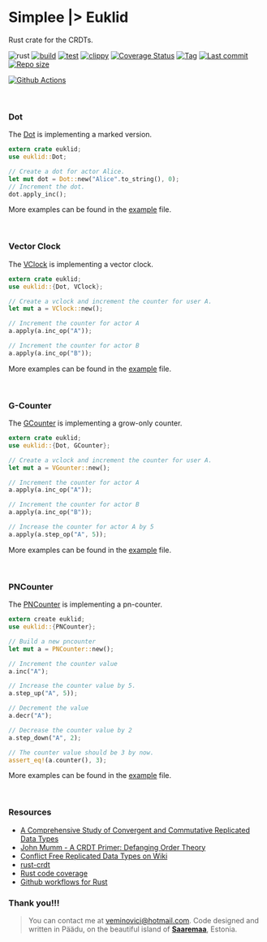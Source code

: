 # Simplee |> Euklid
Rust crate for the CRDTs.

![rust](https://img.shields.io/badge/Rust-000000?style=for-the-badge&logo=rust&logoColor=white)
[![build](https://github.com/veminovici/euklid/actions/workflows/build.yml/badge.svg)](https://github.com/veminovici/euklid/actions/workflows/build.yml)
[![test](https://github.com/veminovici/euklid/workflows/tests/badge.svg)](https://github.com/veminovici/euklid/actions?query=branch%3Amain+event%3Apush+workflow%3Atests)
[![clippy](https://github.com/veminovici/euklid/workflows/clippy/badge.svg)](https://github.com/veminovici/euklid/actions?query=branch%3Amain+event%3Apush+workflow%3Aclippy)
[![Coverage Status](https://coveralls.io/repos/github/veminovici/euklid/badge.svg?branch=main)](https://coveralls.io/github/veminovici/euklid?branch=main)
[![Tag](https://img.shields.io/github/tag/veminovici/euklid)](https://github.com/veminovici/euklid)
[![Last commit](https://img.shields.io/github/last-commit/veminovici/euklid)](https://github.com/veminovici/euklid)
[![Repo size](https://img.shields.io/github/repo-size/veminovici/euklid)](https://github.com/veminovici/euklid)

[![Github Actions](https://buildstats.info/github/chart/veminovici/euklid)](https://github.com/veminovici/euklid)

<br/>

### Dot
The [Dot](https://github.com/veminovici/euklid/blob/main/src/dot.rs) is implementing a marked version.
```rust
extern crate euklid;
use euklid::Dot;

// Create a dot for actor Alice.
let mut dot = Dot::new("Alice".to_string(), 0);
// Increment the dot.
dot.apply_inc();
```
More examples can be found in the [example](https://github.com/veminovici/euklid/blob/main/examples/dot.rs) file.

<br/>

### Vector Clock
The [VClock](https://github.com/veminovici/euklid/blob/main/src/vclock.rs) is implementing a vector clock.
```rust
extern crate euklid;
use euklid::{Dot, VClock};

// Create a vclock and increment the counter for user A.
let mut a = VClock::new();

// Increment the counter for actor A
a.apply(a.inc_op("A"));

// Increment the counter for actor B
a.apply(a.inc_op("B"));
```

More examples can be found in the [example](https://github.com/veminovici/euklid/blob/main/examples/vclock.rs) file.

<br/>

### G-Counter
The [GCounter](https://github.com/veminovici/euklid/blob/main/src/gcounter.rs) is implementing a grow-only counter.
```rust
extern crate euklid;
use euklid::{Dot, GCounter};

// Create a vclock and increment the counter for user A.
let mut a = VGounter::new();

// Increment the counter for actor A
a.apply(a.inc_op("A"));

// Increment the counter for actor B
a.apply(a.inc_op("B"));

// Increase the counter for actor A by 5
a.apply(a.step_op("A", 5));
```
More examples can be found in the [example](https://github.com/veminovici/euklid/blob/main/examples/gcounter.rs) file.

<br/>

### PNCounter
The [PNCounter](https://github.com/veminovici/euklid/blob/main/src/pncounter.rs) is implementing a pn-counter.
```rust
extern create euklid;
use euklid::{PNCounter};

// Build a new pncounter
let mut a = PNCounter::new();

// Increment the counter value
a.inc("A");

// Increase the counter value by 5.
a.step_up("A", 5));

// Decrement the value
a.decr("A");

// Decrease the counter value by 2
a.step_down("A", 2);

// The counter value should be 3 by now.
assert_eq!(a.counter(), 3);
```
More examples can be found in the [example](https://github.com/veminovici/euklid/blob/main/examples/pncounter.rs) file.

<br/>

### Resources
- [A Comprehensive Study of Convergent and Commutative Replicated Data Types](https://hal.inria.fr/file/index/docid/555588/filename/techreport.pdf)
- [John Mumm - A CRDT Primer: Defanging Order Theory](https://www.youtube.com/watch?v=OOlnp2bZVRs)
- [Conflict Free Replicated Data Types on Wiki](https://en.wikipedia.org/wiki/Conflict-free_replicated_data_type)
- [rust-crdt](https://github.com/rust-crdt/rust-crdt)
- [Rust code coverage](https://eipi.xyz/blog/rust-code-coverage-with-github-workflows/)
- [Github workflows for Rust](https://eipi.xyz/blog/github-workflows-to-do-useful-things-with-rust/)

### Thank you!!!

> You can contact me at veminovici@hotmail.com. Code designed and written in Päädu, on the beautiful island of [**Saaremaa**](https://goo.gl/maps/DmB9ewY2R3sPGFnTA), Estonia.